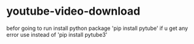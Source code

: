 # youtube-video-download
befor going to run install python package
'pip install pytube' if u get any error use instead of 'pip install pytube3'

